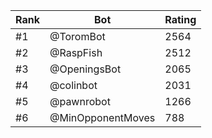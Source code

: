 Rank|Bot|Rating
---|---|---
#1|@ToromBot|2564
#2|@RaspFish|2512
#3|@OpeningsBot|2065
#4|@colinbot|2031
#5|@pawnrobot|1266
#6|@MinOpponentMoves|788
